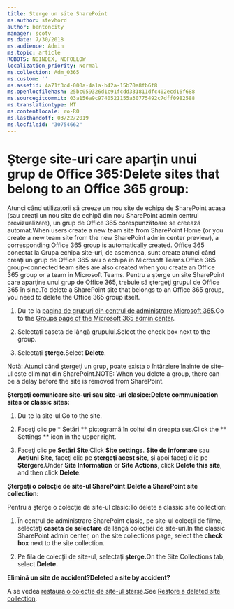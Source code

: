 ```yaml
---
title: Sterge un site SharePoint
ms.author: stevhord
author: bentoncity
manager: scotv
ms.date: 7/30/2018
ms.audience: Admin
ms.topic: article
ROBOTS: NOINDEX, NOFOLLOW
localization_priority: Normal
ms.collection: Adm_O365
ms.custom: ''
ms.assetid: 4a71f3cd-000a-4a1a-b42a-15b70a8fb6f8
ms.openlocfilehash: 25bc059326d1c91fcdd331811dfc402ecd16f688
ms.sourcegitcommit: 03a156a9c9740521155a30775492c7dff0982588
ms.translationtype: MT
ms.contentlocale: ro-RO
ms.lasthandoff: 03/22/2019
ms.locfileid: "30754662"
---
```

# <a name="delete-sites-that-belong-to-an-office-365-group"></a><span data-ttu-id="9d58e-102">Şterge site-uri care aparţin unui grup de Office 365:</span><span class="sxs-lookup"><span data-stu-id="9d58e-102">Delete sites that belong to an Office 365 group:</span></span>

<span data-ttu-id="9d58e-103">Atunci când utilizatorii să creeze un nou site de echipa de SharePoint acasa (sau creaţi un nou site de echipă din nou SharePoint admin centrul previzualizare), un grup de Office 365 corespunzătoare se creează automat.</span><span class="sxs-lookup"><span data-stu-id="9d58e-103">When users create a new team site from SharePoint Home (or you create a new team site from the new SharePoint admin center preview), a corresponding Office 365 group is automatically created.</span></span> <span data-ttu-id="9d58e-104">Office 365 conectat la Grupa echipa site-uri, de asemenea, sunt create atunci când creaţi un grup de Office 365 sau o echipă în Microsoft Teams.</span><span class="sxs-lookup"><span data-stu-id="9d58e-104">Office 365 group-connected team sites are also created when you create an Office 365 group or a team in Microsoft Teams.</span></span> <span data-ttu-id="9d58e-105">Pentru a şterge un site SharePoint care aparţine unui grup de Office 365, trebuie să ştergeţi grupul de Office 365 în sine.</span><span class="sxs-lookup"><span data-stu-id="9d58e-105">To delete a SharePoint site that belongs to an Office 365 group, you need to delete the Office 365 group itself.</span></span> 
  
1. <span data-ttu-id="9d58e-106">Du-te la [pagina de grupuri din centrul de administrare Microsoft 365](https://portal.office.com/adminportal/home#/groups).</span><span class="sxs-lookup"><span data-stu-id="9d58e-106">Go to the [Groups page of the Microsoft 365 admin center](https://portal.office.com/adminportal/home#/groups).</span></span>
    
2. <span data-ttu-id="9d58e-107">Selectaţi caseta de lângă grupului.</span><span class="sxs-lookup"><span data-stu-id="9d58e-107">Select the check box next to the group.</span></span>
    
3. <span data-ttu-id="9d58e-108">Selectaţi **şterge**.</span><span class="sxs-lookup"><span data-stu-id="9d58e-108">Select **Delete**.</span></span>
    
<span data-ttu-id="9d58e-109">Notă: Atunci când ştergeţi un grup, poate exista o întârziere înainte de site-ul este eliminat din SharePoint.</span><span class="sxs-lookup"><span data-stu-id="9d58e-109">NOTE: When you delete a group, there can be a delay before the site is removed from SharePoint.</span></span>
  
<span data-ttu-id="9d58e-110">**Ştergeţi comunicare site-uri sau site-uri clasice:**</span><span class="sxs-lookup"><span data-stu-id="9d58e-110">**Delete communication sites or classic sites:**</span></span>

1. <span data-ttu-id="9d58e-111">Du-te la site-ul.</span><span class="sxs-lookup"><span data-stu-id="9d58e-111">Go to the site.</span></span>
  
2. <span data-ttu-id="9d58e-112">Faceţi clic pe \* Setări \*\* pictogramă în colţul din dreapta sus.</span><span class="sxs-lookup"><span data-stu-id="9d58e-112">Click the \*\* Settings \*\* icon in the upper right.</span></span> 
  
3. <span data-ttu-id="9d58e-113">Faceţi clic pe **Setări Site**.</span><span class="sxs-lookup"><span data-stu-id="9d58e-113">Click **Site settings**.</span></span> <span data-ttu-id="9d58e-114">**Site de informare** sau **Acțiuni Site**, faceţi clic pe **ştergeţi acest site**, şi apoi faceţi clic pe **Ştergere**.</span><span class="sxs-lookup"><span data-stu-id="9d58e-114">Under **Site Information** or **Site Actions**, click **Delete this site**, and then click **Delete**.</span></span>
  
<span data-ttu-id="9d58e-115">**Ştergeţi o colecţie de site-ul SharePoint:**</span><span class="sxs-lookup"><span data-stu-id="9d58e-115">**Delete a SharePoint site collection:**</span></span>

<span data-ttu-id="9d58e-116">Pentru a şterge o colecţie de site-ul clasic:</span><span class="sxs-lookup"><span data-stu-id="9d58e-116">To delete a classic site collection:</span></span>
  
1. <span data-ttu-id="9d58e-117">În centrul de administrare SharePoint clasic, pe site-ul colecţii de filme, selectaţi **caseta de selectare** de lângă colecției de site-uri.</span><span class="sxs-lookup"><span data-stu-id="9d58e-117">In the classic SharePoint admin center, on the site collections page, select the **check box** next to the site collection.</span></span> 
    
2. <span data-ttu-id="9d58e-118">Pe fila de colecții de site-ul, selectaţi **şterge.**</span><span class="sxs-lookup"><span data-stu-id="9d58e-118">On the Site Collections tab, select **Delete.**</span></span>
    
<span data-ttu-id="9d58e-119">**Elimină un site de accident?**</span><span class="sxs-lookup"><span data-stu-id="9d58e-119">**Deleted a site by accident?**</span></span>

<span data-ttu-id="9d58e-120">A se vedea [restaura o colecţie de site-ul şterse](https://go.microsoft.com/fwlink/?linkid=867660).</span><span class="sxs-lookup"><span data-stu-id="9d58e-120">See [Restore a deleted site collection](https://go.microsoft.com/fwlink/?linkid=867660).</span></span>
  

